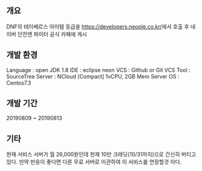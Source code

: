 ## 개요
DNF의 테이베르스 아이템 등급을 <https://developers.neople.co.kr/>에서 호출 후 네이버 던전앤 파이터 공식 카페에 게시

## 개발 환경
Language : open JDK 1.8
IDE : eclipse neon
VCS : Github or Git
VCS Tool : SourceTree
Server : NCloud [Compact] 1vCPU, 2GB Mem
Server OS : Centos7.3

## 개발 기간
20190809 ~ 20190813

## 기타
현재 서비스 서버가 월 26,000원인데 현재 10만 크레딧(10/31까지)으로 간신히 버티고있다.
만약 반응이 좋다면 다른 무료 서버로 이관하여 이 서비스를 연장할것 이다.
